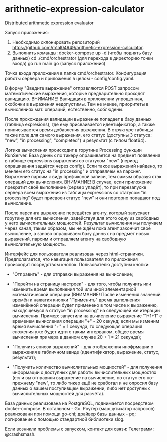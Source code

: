 # arithnetic-expression-calculator
 Distributed arithmetic expression evaluator


 Запуск приложения:
 1. Необходимо склонировать репозиторий https://github.com/m1al04949/arithnetic-expression-calculator.
 2. Выполнить команды:
    docker-compose up -d (чтобы поднять базу данных)
    cd ./cmd/orchestrator (для перехода в директорию точки входа)
    go run main.go (запуск приложения)

Точка входа приложения в папке cmd/orchestrator. 
Конфигурация работы сервера и приложения в целом - config/config.yaml.


В форму "Введите выражение" отправляются POST запросом математические выражения, которые предварительно проходят валидацию. ВНИМАНИЕ! Валидация в приложении упрощенная, скобочки в выражения недопустимы. Тем не менее, приоритеты в вычислениях мат. операций, естественно, соблюдены.

После прохождения валидации выражение попадает в базу данных (таблица expresions), где ему присваивается идентификатор, а также приписывается время добавления выражения. В структуре таблицы также поле для самого выражения, его статус (доступны 3 статуса: "new", "in processing", "completed") и результат (с типом float64).

Логика вычисления происходит в горутине Processing функции RunServer. База данных по тикеру опрашивается на предмет появления в таблице expressions выражения со статусом "new" (период опрашивания задаётся через config). Если такое выражений найдено, то меняем его статус на "in processing" и отправляем на парсинг. Выражение парсим к виду префиксной записи, тем самым образуя стэк операций для вычисления.
ВНИМАНИЕ! В случае, если приложение прекратит своё выполнение (сервер упадёт), то при перезапуске сервера всем выражения из таблицы expressions со статусом "in processing" будет присвоен статус "new" и они повторно попадают под вычисление.

После парсинга выражение передаётся агенту, который запускает горутину для его вычисления, задействуя для этого одну из свободных у него вычислительных мощностей. Результат вычисления мы получаем через канал, таким образом, мы не ждём пока агент закончит своё вычисление, а заново опрашиваем базу данных на предмет новых выражений, парсим и отправляем агенту на свободную вычислительную мощность.

Интерфейс для пользователя реализован через html-странички. Предполагается, что навигация пользователя по приложения происходит посредством кнопок. Пользователю доступны кнопки:

 - "Отправить" - для отправки выражения на вычисление;

 - "Перейти на страницу настроек" - для того, чтобы получить или изменить время выполнения той или иной элементарной математической операции (ВНИМАНИЕ! После изменения значений времён и нажатия кнопки "Применить" время выполнения изменённой операции будет применено в том числе к выражению, находящемуся в статусе "in processing" на следующей же итерации вычисления. Пример: запустили на вычисление выражение "1+1+1" с временем вычисления операции "+" - 20 секунд; если мы изменим время вычисления "+" = 1 секунда, то следующая операция сложения уже будет идти с таким интервалом, общее время вычисления примера в данном случае 20 + 1 = 21 секунда);

 - "Получить список выражений" - для отображения инофрмации о выражения в табличном ввиде (идентификатор, выражение, статус, результат);

 - "Получить количество вычислительных мощностей" - для получения информации о доступных для работы вычислительных мощностях (если вы отправили выражение на вычисление, но статус его по-прежнему "new", то либо тикер ещё не сработал и не опросил базу данных о вашем поступивщем выражении, либо нет доступных вычислительных мощностей для расчёта).


База данных реализована на PostgreSQL, поднимается посредством docker-compose. В остальном - Go. Роутер (маршутизатор запросов) реализовани при помощи go-chi; драйвер базы данных - pq; логирование с помощью стандартной библиотеки slog.


Если возникли проблемы с запуском, контакт для связи:
Телеграмм: @crashsmash.
